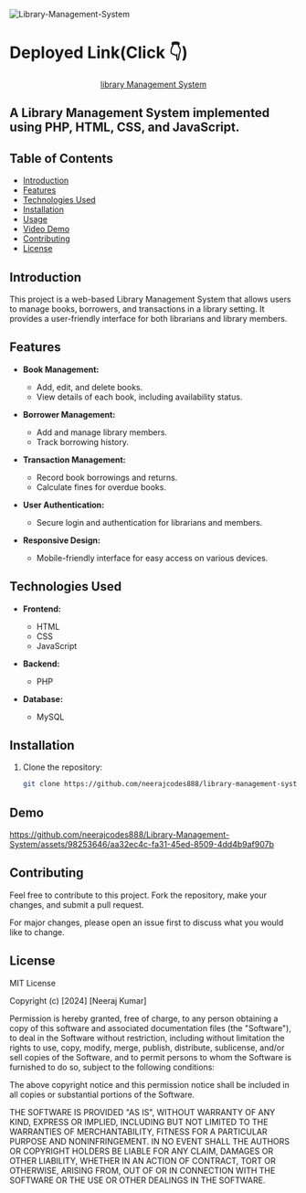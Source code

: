 ![Library-Management-System](https://socialify.git.ci/neerajcodes888/Library-Management-System/image?font=Raleway&language=1&name=1&pattern=Charlie%20Brown&stargazers=1&theme=Dark)


# Deployed Link(Click  👇)


<div align="center">
  
  [library Management System](http://ourlms2024.great-site.net/)
</div>




## A  Library Management System implemented using PHP, HTML, CSS, and JavaScript.

## Table of Contents

- [Introduction](#introduction)
- [Features](#features)
- [Technologies Used](#technologies-used)
- [Installation](#installation)
- [Usage](#usage)
- [Video Demo](#demo)
- [Contributing](#contributing)
- [License](#license)

## Introduction

This project is a web-based Library Management System that allows users to manage books, borrowers, and transactions in a library setting. It provides a user-friendly interface for both librarians and library members.

## Features

- **Book Management:**
  - Add, edit, and delete books.
  - View details of each book, including availability status.

- **Borrower Management:**
  - Add and manage library members.
  - Track borrowing history.

- **Transaction Management:**
  - Record book borrowings and returns.
  - Calculate fines for overdue books.

- **User Authentication:**
  - Secure login and authentication for librarians and members.

- **Responsive Design:**
  - Mobile-friendly interface for easy access on various devices.

## Technologies Used

- **Frontend:**
  - HTML
  - CSS
  - JavaScript

- **Backend:**
  - PHP

- **Database:**
  - MySQL

## Installation

1. Clone the repository:

   ```bash
   git clone https://github.com/neerajcodes888/library-management-system.git


## Demo




https://github.com/neerajcodes888/Library-Management-System/assets/98253646/aa32ec4c-fa31-45ed-8509-4dd4b9af907b




## Contributing

Feel free to contribute to this project. Fork the repository, make your changes, and submit a pull request.

For major changes, please open an issue first to discuss what you would like to change.

## License

MIT License

Copyright (c) [2024] [Neeraj Kumar]

Permission is hereby granted, free of charge, to any person obtaining a copy
of this software and associated documentation files (the "Software"), to deal
in the Software without restriction, including without limitation the rights
to use, copy, modify, merge, publish, distribute, sublicense, and/or sell
copies of the Software, and to permit persons to whom the Software is
furnished to do so, subject to the following conditions:

The above copyright notice and this permission notice shall be included in all
copies or substantial portions of the Software.

THE SOFTWARE IS PROVIDED "AS IS", WITHOUT WARRANTY OF ANY KIND, EXPRESS OR
IMPLIED, INCLUDING BUT NOT LIMITED TO THE WARRANTIES OF MERCHANTABILITY,
FITNESS FOR A PARTICULAR PURPOSE AND NONINFRINGEMENT. IN NO EVENT SHALL THE
AUTHORS OR COPYRIGHT HOLDERS BE LIABLE FOR ANY CLAIM, DAMAGES OR OTHER
LIABILITY, WHETHER IN AN ACTION OF CONTRACT, TORT OR OTHERWISE, ARISING FROM,
OUT OF OR IN CONNECTION WITH THE SOFTWARE OR THE USE OR OTHER DEALINGS IN THE
SOFTWARE.

